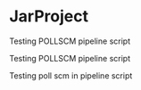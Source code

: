 # JarProject

Testing POLLSCM pipeline script

Testing POLLSCM pipeline script

Testing poll scm in pipeline script
